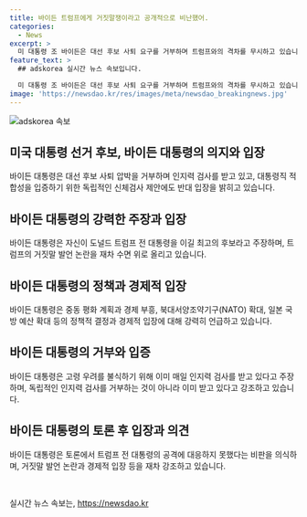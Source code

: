```yaml
---
title: 바이든 트럼프에게 거짓말쟁이라고 공개적으로 비난했어.
categories:
  - News
excerpt: >
  미 대통령 조 바이든은 대선 후보 사퇴 요구를 거부하며 트럼프와의 격차를 무시하고 있습니다. 인지력 검사 제안을 거부하며 토론 중 트럼프의 거짓말에 대응하지 못한 점을 인정하는 모습을 보였지만, 여론조사에도 불구하고 완주 의사를 고수하고 있습니다. 함께, 고령으로 인한 건강과 인지력 저하 논란을 받고 있지만, 여전히 대통령으로서 적합성을 주장하고 있습니다.
feature_text: >
  ## adskorea 실시간 뉴스 속보입니다.

  미 대통령 조 바이든은 대선 후보 사퇴 요구를 거부하며 트럼프와의 격차를 무시하고 있습니다. 인지력 검사 제안을 거부하며 토론 중 트럼프의 거짓말에 대응하지 못한 점을 인정하는 모습을 보였지만, 여론조사에도 불구하고 완주 의사를 고수하고 있습니다. 함께, 고령으로 인한 건강과 인지력 저하 논란을 받고 있지만, 여전히 대통령으로서 적합성을 주장하고 있습니다.
image: 'https://newsdao.kr/res/images/meta/newsdao_breakingnews.jpg'
---
```


<p><img src="https://newsdao.kr/res/images/meta/newsdao_breakingnews.jpg" alt="adskorea 속보" /></p>

<h2 data-ke-size="size26">미국 대통령 선거 후보, 바이든 대통령의 의지와 입장</h2>

<p>바이든 대통령은 대선 후보 사퇴 압박을 거부하며 인지력 검사를 받고 있고, 대통령직 적합성을 입증하기 위한 독립적인 신체검사 제안에도 반대 입장을 밝히고 있습니다.</p>

<h2 data-ke-size="size26">바이든 대통령의 강력한 주장과 입장</h2>

<p>바이든 대통령은 자신이 도널드 트럼프 전 대통령을 이길 최고의 후보라고 주장하며, 트럼프의 거짓말 발언 논란을 재차 수면 위로 올리고 있습니다.</p>

<h2 data-ke-size="size26">바이든 대통령의 정책과 경제적 입장</h2>

<p>바이든 대통령은 중동 평화 계획과 경제 부흥, 북대서양조약기구(NATO) 확대, 일본 국방 예산 확대 등의 정책적 결정과 경제적 입장에 대해 강력히 언급하고 있습니다.</p>

<h2 data-ke-size="size26">바이든 대통령의 거부와 입증</h2>

<p>바이든 대통령은 고령 우려를 불식하기 위해 이미 매일 인지력 검사를 받고 있다고 주장하며, 독립적인 인지력 검사를 거부하는 것이 아니라 이미 받고 있다고 강조하고 있습니다.</p>

<h2 data-ke-size="size26">바이든 대통령의 토론 후 입장과 의견</h2>

<p>바이든 대통령은 토론에서 트럼프 전 대통령의 공격에 대응하지 못했다는 비판을 의식하며, 거짓말 발언 논란과 경제적 입장 등을 재차 강조하고 있습니다. </p>

<p data-ke-size="size16">&nbsp;</p>
실시간 뉴스 속보는, <a href="https://newsdao.kr" rel="dofollow">https://newsdao.kr</a>


